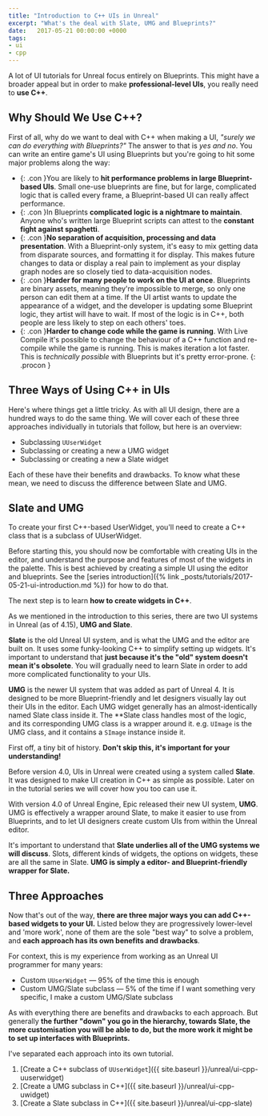 ```yaml
---
title: "Introduction to C++ UIs in Unreal"
excerpt: "What's the deal with Slate, UMG and Blueprints?"
date:   2017-05-21 00:00:00 +0000
tags: 
- ui
- cpp
---
```


A lot of UI tutorials for Unreal focus entirely on Blueprints. This might have
a broader appeal but in order to make **professional-level UIs**, you really need
to **use C++**.


## Why Should We Use C++?

First of all, why do we want to deal with C++ when making a UI, *"surely we can
do everything with Blueprints?"* The answer to that is *yes and no*. You can
write an entire game's UI using Blueprints but you're going to hit some major
problems along the way:

* {: .con }You are likely to **hit performance problems in large Blueprint-based UIs**.
  Small one-use blueprints are fine, but for large, complicated logic that is
  called every frame, a Blueprint-based UI can really affect performance.
* {: .con }In Blueprints **complicated logic is a nightmare to maintain**. Anyone who's
  written large Blueprint scripts can attest to the **constant fight against
  spaghetti**.
* {: .con }**No separation of acquisition, processing and data presentation**. With
  a Blueprint-only system, it's easy to mix getting data from disparate
  sources, and formatting it for display. This makes future changes to data or
  display a real pain to implement as your display graph nodes are so closely
  tied to data-acquisition nodes.
* {: .con }**Harder for many people to work on the UI at once**. Blueprints are binary
  assets, meaning they're impossible to merge, so only one person can edit them
  at a time. If the UI artist wants to update the appearance of a widget, and
  the developer is updating some Blueprint logic, they artist will have to
  wait. If most of the logic is in C++, both people are less likely to step on
  each others' toes.
* {: .con }**Harder to change code while the game is running**. With Live Compile
  it's possible to change the behaviour of a C++ function and re-compile while
  the game is running. This is makes iteration a lot faster. This is _technically possible_
  with Blueprints but it's pretty error-prone.
{: .procon }


## Three Ways of Using C++ in UIs

Here's where things get a little tricky. As with all UI design, there are
a hundred ways to do the same thing. We will cover each of these three
approaches individually in tutorials that follow, but here is an overview:

* Subclassing `UUserWidget`
* Subclassing or creating a new a UMG widget 
* Subclassing or creating a new a Slate widget

Each of these have their benefits and drawbacks. To know what these mean, we
need to discuss the difference between Slate and UMG.


## Slate and UMG

To create your first C++-based UserWidget, you'll need to create a C++ class
that is a subclass of UUserWidget.

Before starting this, you should now be comfortable with creating UIs in
the editor, and understand the purpose and features of most of the widgets in
the palette. This is best achieved by creating a simple UI using the editor and
blueprints. See the [series introduction]({% link _posts/tutorials/2017-05-21-ui-introduction.md %}) for how to do that.

The next step is to learn **how to create widgets in C++**.

As we mentioned in the introduction to this series, there are two UI systems in
Unreal (as of 4.15), **UMG and Slate**.

**Slate** is the old Unreal UI system, and is what the UMG and the editor are
built on. It uses some funky-looking C++ to simplify setting up widgets. It's
important to understand that **just because it's the "old" system doesn't mean
it's obsolete**. You will gradually need to learn Slate in order to add more
complicated functionality to your UIs.

**UMG** is the newer UI system that was added as part of Unreal 4.  It is
designed to be more Blueprint-friendly and let designers visually lay out their
UIs in the editor. Each UMG widget generally has an almost-identically named
Slate class inside it. The **Slate class handles most of the logic, and its
corresponding UMG class is a wrapper around it. e.g. `UImage` is the UMG class,
and it contains a `SImage` instance inside it.

First off, a tiny bit of history. **Don't skip this, it's important for your
understanding!**

Before version 4.0, UIs in Unreal were created using a system called **Slate**.
It was designed to make UI creation in C++ as simple as possible. Later on in
the tutorial series we will cover how you too can use it.

With version 4.0 of Unreal Engine, Epic released their new UI system, **UMG**.
UMG is effectively a wrapper around Slate, to make it easier to use from
Blueprints, and to let UI designers create custom UIs from within the Unreal
editor.

It's important to understand that **Slate underlies all of the UMG systems we
will discuss**. Slots, different kinds of widgets, the options on widgets, these
are all the same in Slate. **UMG is simply a editor- and Blueprint-friendly
wrapper for Slate.**


## Three Approaches

Now that's out of the way, **there are three major ways you can add C++-based
widgets to your UI.** Listed below they are progressively lower-level and 'more
work', none of them are the sole "best way" to solve a problem, and **each
approach has its own benefits and drawbacks**.

For context, this is my experience from working as an Unreal UI programmer for many years:
* Custom `UUserWidget` — 95% of the time this is enough
* Custom UMG/Slate subclass — 5% of the time if I want something very specific,
  I make a custom UMG/Slate subclass

As with everything there are benefits and drawbacks to each approach. But
generally **the further "down" you go in the hierarchy, towards Slate, the more
customisation you will be able to do, but the more work it might be to set up
interfaces with Blueprints.**

I've separated each approach into its own tutorial.

1. [Create a C++ subclass of `UUserWidget`]({{ site.baseurl }}/unreal/ui-cpp-uuserwidget)
2. [Create a UMG subclass in C++]({{ site.baseurl }}/unreal/ui-cpp-uwidget)
3. [Create a Slate subclass in C++]({{ site.baseurl }}/unreal/ui-cpp-slate)

